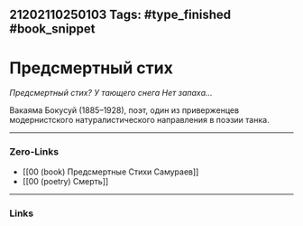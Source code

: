 21202110250103
Tags: #type_finished #book_snippet 
---
# Предсмертный стих

*Предсмертный стих?
У тающего снега
Нет запаха…*

Вакаяма Бокусуй (1885–1928), поэт, один из приверженцев модернистского натуралистического направления в поэзии танка. 

---
### Zero-Links
 - [[00 (book) Предсмертные Стихи Самураев]]
 - [[00 (poetry) Смерть]]
---
### Links
